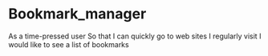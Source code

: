 # Bookmark_manager
As a time-pressed user
So that I can quickly go to web sites I regularly visit
I would like to see a list of bookmarks